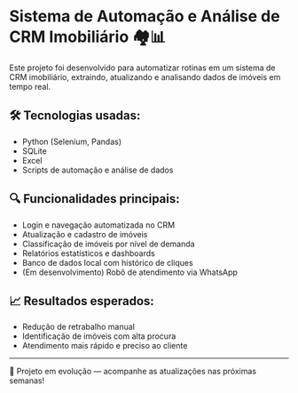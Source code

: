 # Sistema de Automação e Análise de CRM Imobiliário 🏘️📊

Este projeto foi desenvolvido para automatizar rotinas em um sistema de CRM imobiliário, extraindo, atualizando e analisando dados de imóveis em tempo real.

## 🛠 Tecnologias usadas:
- Python (Selenium, Pandas)
- SQLite
- Excel
- Scripts de automação e análise de dados

## 🔍 Funcionalidades principais:
- Login e navegação automatizada no CRM
- Atualização e cadastro de imóveis
- Classificação de imóveis por nível de demanda
- Relatórios estatísticos e dashboards
- Banco de dados local com histórico de cliques
- (Em desenvolvimento) Robô de atendimento via WhatsApp

## 📈 Resultados esperados:
- Redução de retrabalho manual
- Identificação de imóveis com alta procura
- Atendimento mais rápido e preciso ao cliente

---

🔄 Projeto em evolução — acompanhe as atualizações nas próximas semanas!
